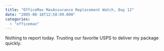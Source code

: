 ```yaml
---
title: "OfficeMax MaxAssurance Replacement Watch, Day 12"
date: "2005-08-18T12:58:09.000"
categories: 
  - "officemax"
---
```


Nothing to report today. Trusting our favorite USPS to deliver my package quickly.
